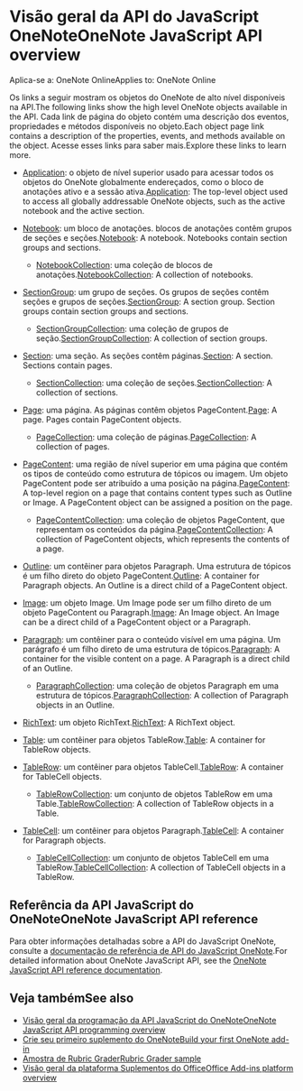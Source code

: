 # <a name="onenote-javascript-api-overview"></a><span data-ttu-id="da2cd-101">Visão geral da API do JavaScript OneNote</span><span class="sxs-lookup"><span data-stu-id="da2cd-101">OneNote JavaScript API overview</span></span>

<span data-ttu-id="da2cd-102">Aplica-se a: OneNote Online</span><span class="sxs-lookup"><span data-stu-id="da2cd-102">Applies to: OneNote Online</span></span>

<span data-ttu-id="da2cd-103">Os links a seguir mostram os objetos do OneNote de alto nível disponíveis na API.</span><span class="sxs-lookup"><span data-stu-id="da2cd-103">The following links show the high level OneNote objects available in the API.</span></span> <span data-ttu-id="da2cd-104">Cada link de página do objeto contém uma descrição dos eventos, propriedades e métodos disponíveis no objeto.</span><span class="sxs-lookup"><span data-stu-id="da2cd-104">Each object page link contains a description of the properties, events, and methods available on the object.</span></span> <span data-ttu-id="da2cd-105">Acesse esses links para saber mais.</span><span class="sxs-lookup"><span data-stu-id="da2cd-105">Explore these links to learn more.</span></span> 
    
- <span data-ttu-id="da2cd-106">[Application](/javascript/api/onenote/onenote.application): o objeto de nível superior usado para acessar todos os objetos do OneNote globalmente endereçados, como o bloco de anotações ativo e a sessão ativa.</span><span class="sxs-lookup"><span data-stu-id="da2cd-106">[Application](/javascript/api/onenote/onenote.application): The top-level object used to access all globally addressable OneNote objects, such as the active notebook and the active section.</span></span>

- <span data-ttu-id="da2cd-p102">[Notebook](/javascript/api/onenote/onenote.notebook): um bloco de anotações. blocos de anotações contêm grupos de seções e seções.</span><span class="sxs-lookup"><span data-stu-id="da2cd-p102">[Notebook](/javascript/api/onenote/onenote.notebook): A notebook. Notebooks contain section groups and sections.</span></span>
    - <span data-ttu-id="da2cd-109">[NotebookCollection](/javascript/api/onenote/onenote.notebookcollection): uma coleção de blocos de anotações.</span><span class="sxs-lookup"><span data-stu-id="da2cd-109">[NotebookCollection](/javascript/api/onenote/onenote.notebookcollection): A collection of notebooks.</span></span>

- <span data-ttu-id="da2cd-p103">[SectionGroup](/javascript/api/onenote/onenote.sectiongroup): um grupo de seções. Os grupos de seções contêm seções e grupos de seções.</span><span class="sxs-lookup"><span data-stu-id="da2cd-p103">[SectionGroup](/javascript/api/onenote/onenote.sectiongroup): A section group. Section groups contain section groups and sections.</span></span>
    - <span data-ttu-id="da2cd-112">[SectionGroupCollection](/javascript/api/onenote/onenote.sectiongroupcollection): uma coleção de grupos de seção.</span><span class="sxs-lookup"><span data-stu-id="da2cd-112">[SectionGroupCollection](/javascript/api/onenote/onenote.sectiongroupcollection): A collection of section groups.</span></span>

- <span data-ttu-id="da2cd-p104">[Section](/javascript/api/onenote/onenote.section): uma seção. As seções contêm páginas.</span><span class="sxs-lookup"><span data-stu-id="da2cd-p104">[Section](/javascript/api/onenote/onenote.section): A section. Sections contain pages.</span></span>
    - <span data-ttu-id="da2cd-115">[SectionCollection](/javascript/api/onenote/onenote.sectioncollection): uma coleção de seções.</span><span class="sxs-lookup"><span data-stu-id="da2cd-115">[SectionCollection](/javascript/api/onenote/onenote.sectioncollection): A collection of sections.</span></span>

- <span data-ttu-id="da2cd-p105">[Page](/javascript/api/onenote/onenote.page): uma página. As páginas contêm objetos PageContent.</span><span class="sxs-lookup"><span data-stu-id="da2cd-p105">[Page](/javascript/api/onenote/onenote.page): A page. Pages contain PageContent objects.</span></span>
    - <span data-ttu-id="da2cd-118">[PageCollection](/javascript/api/onenote/onenote.pagecollection): uma coleção de páginas.</span><span class="sxs-lookup"><span data-stu-id="da2cd-118">[PageCollection](/javascript/api/onenote/onenote.pagecollection): A collection of pages.</span></span>

- <span data-ttu-id="da2cd-p106">[PageContent](/javascript/api/onenote/onenote.pagecontent): uma região de nível superior em uma página que contém os tipos de conteúdo como estrutura de tópicos ou imagem. Um objeto PageContent pode ser atribuído a uma posição na página.</span><span class="sxs-lookup"><span data-stu-id="da2cd-p106">[PageContent](/javascript/api/onenote/onenote.pagecontent): A top-level region on a page that contains content types such as Outline or Image. A PageContent object can be assigned a position on the page.</span></span>
    - <span data-ttu-id="da2cd-121">[PageContentCollection](/javascript/api/onenote/onenote.pagecontentcollection): uma coleção de objetos PageContent, que representam os conteúdos da página.</span><span class="sxs-lookup"><span data-stu-id="da2cd-121">[PageContentCollection](/javascript/api/onenote/onenote.pagecontentcollection): A collection of PageContent objects, which represents the contents of a page.</span></span>

- <span data-ttu-id="da2cd-p107">[Outline](/javascript/api/onenote/onenote.outline): um contêiner para objetos Paragraph. Uma estrutura de tópicos é um filho direto do objeto PageContent.</span><span class="sxs-lookup"><span data-stu-id="da2cd-p107">[Outline](/javascript/api/onenote/onenote.outline): A container for Paragraph objects. An Outline is a direct child of a PageContent object.</span></span>

- <span data-ttu-id="da2cd-p108">[Image](/javascript/api/onenote/onenote.image): um objeto Image. Um Image pode ser um filho direto de um objeto PageContent ou Paragraph.</span><span class="sxs-lookup"><span data-stu-id="da2cd-p108">[Image](/javascript/api/onenote/onenote.image): An Image object. An Image can be a direct child of a PageContent object or a Paragraph.</span></span>

- <span data-ttu-id="da2cd-p109">[Paragraph](/javascript/api/onenote/onenote.paragraph): um contêiner para o conteúdo visível em uma página. Um parágrafo é um filho direto de uma estrutura de tópicos.</span><span class="sxs-lookup"><span data-stu-id="da2cd-p109">[Paragraph](/javascript/api/onenote/onenote.paragraph): A container for the visible content on a page. A Paragraph is a direct child of an Outline.</span></span>
    - <span data-ttu-id="da2cd-128">[ParagraphCollection](/javascript/api/onenote/onenote.paragraphcollection): uma coleção de objetos Paragraph em uma estrutura de tópicos.</span><span class="sxs-lookup"><span data-stu-id="da2cd-128">[ParagraphCollection](/javascript/api/onenote/onenote.paragraphcollection): A collection of Paragraph objects in an Outline.</span></span>

- <span data-ttu-id="da2cd-129">[RichText](/javascript/api/onenote/onenote.richtext): um objeto RichText.</span><span class="sxs-lookup"><span data-stu-id="da2cd-129">[RichText](/javascript/api/onenote/onenote.richtext): A RichText object.</span></span>

- <span data-ttu-id="da2cd-130">[Table](/javascript/api/onenote/onenote.table): um contêiner para objetos TableRow.</span><span class="sxs-lookup"><span data-stu-id="da2cd-130">[Table](/javascript/api/onenote/onenote.table): A container for TableRow objects.</span></span>

- <span data-ttu-id="da2cd-131">[TableRow](/javascript/api/onenote/onenote.tablerow): um contêiner para objetos TableCell.</span><span class="sxs-lookup"><span data-stu-id="da2cd-131">[TableRow](/javascript/api/onenote/onenote.tablerow): A container for TableCell objects.</span></span>
    - <span data-ttu-id="da2cd-132">[TableRowCollection](/javascript/api/onenote/onenote.tablerowcollection): um conjunto de objetos TableRow em uma Table.</span><span class="sxs-lookup"><span data-stu-id="da2cd-132">[TableRowCollection](/javascript/api/onenote/onenote.tablerowcollection): A collection of TableRow objects in a Table.</span></span>
 
- <span data-ttu-id="da2cd-133">[TableCell](/javascript/api/onenote/onenote.tablecell): um contêiner para objetos Paragraph.</span><span class="sxs-lookup"><span data-stu-id="da2cd-133">[TableCell](/javascript/api/onenote/onenote.tablecell): A container for Paragraph objects.</span></span>
    - <span data-ttu-id="da2cd-134">[TableCellCollection](/javascript/api/onenote/onenote.tablecellcollection): um conjunto de objetos TableCell em uma TableRow.</span><span class="sxs-lookup"><span data-stu-id="da2cd-134">[TableCellCollection](/javascript/api/onenote/onenote.tablecellcollection): A collection of TableCell objects in a TableRow.</span></span>

## <a name="onenote-javascript-api-reference"></a><span data-ttu-id="da2cd-135">Referência da API JavaScript do OneNote</span><span class="sxs-lookup"><span data-stu-id="da2cd-135">OneNote JavaScript API reference</span></span>

<span data-ttu-id="da2cd-136">Para obter informações detalhadas sobre a API do JavaScript OneNote, consulte a [documentação de referência de API do JavaScript OneNote](/javascript/api/onenote).</span><span class="sxs-lookup"><span data-stu-id="da2cd-136">For detailed information about OneNote JavaScript API, see the [OneNote JavaScript API reference documentation](/javascript/api/onenote).</span></span>

## <a name="see-also"></a><span data-ttu-id="da2cd-137">Veja também</span><span class="sxs-lookup"><span data-stu-id="da2cd-137">See also</span></span>

- [<span data-ttu-id="da2cd-138">Visão geral da programação da API JavaScript do OneNote</span><span class="sxs-lookup"><span data-stu-id="da2cd-138">OneNote JavaScript API programming overview</span></span>](https://docs.microsoft.com/office/dev/add-ins/onenote/onenote-add-ins-programming-overview)
- [<span data-ttu-id="da2cd-139">Crie seu primeiro suplemento do OneNote</span><span class="sxs-lookup"><span data-stu-id="da2cd-139">Build your first OneNote add-in</span></span>](https://docs.microsoft.com/office/dev/add-ins/onenote/onenote-add-ins-getting-started)
- [<span data-ttu-id="da2cd-140">Amostra de Rubric Grader</span><span class="sxs-lookup"><span data-stu-id="da2cd-140">Rubric Grader sample</span></span>](https://github.com/OfficeDev/OneNote-Add-in-Rubric-Grader)
- [<span data-ttu-id="da2cd-141">Visão geral da plataforma Suplementos do Office</span><span class="sxs-lookup"><span data-stu-id="da2cd-141">Office Add-ins platform overview</span></span>](https://docs.microsoft.com/office/dev/add-ins/overview/office-add-ins)
